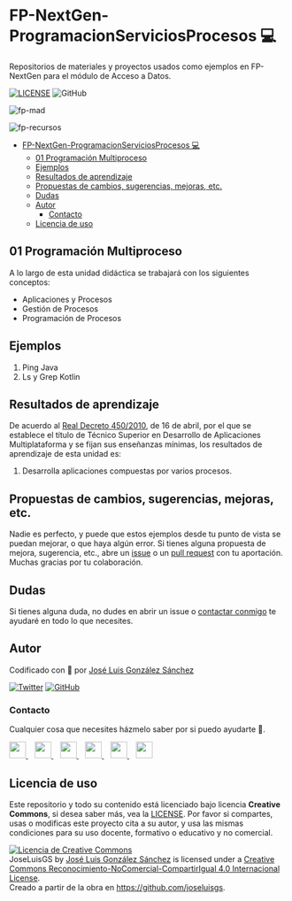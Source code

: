 # FP-NextGen-ProgramacionServiciosProcesos 💻 
Repositorios de materiales y proyectos usados como ejemplos en FP-NextGen para el módulo de Acceso a Datos.

[![LICENSE](https://img.shields.io/badge/License-CC-%23e64545)](https://joseluisgs.github.io/docs/license/)
![GitHub](https://img.shields.io/github/last-commit/joseluisgs/FP-NextGen-ProgramacionServiciosProcesos)

![fp-mad](https://raw.githubusercontent.com/joseluisgs/FP-NextGen-ProgramacionServiciosProcesos/main/images/proyecto-fpmaddigital.png)

![fp-recursos](https://raw.githubusercontent.com/joseluisgs/FP-NextGen-ProgramacionServiciosProcesos/main/images/recursosdigitales01.png)

- [FP-NextGen-ProgramacionServiciosProcesos 💻](#fp-nextgen-programacionserviciosprocesos-)
  - [01 Programación Multiproceso](#01-programación-multiproceso)
  - [Ejemplos](#ejemplos)
  - [Resultados de aprendizaje](#resultados-de-aprendizaje)
  - [Propuestas de cambios, sugerencias, mejoras, etc.](#propuestas-de-cambios-sugerencias-mejoras-etc)
  - [Dudas](#dudas)
  - [Autor](#autor)
    - [Contacto](#contacto)
  - [Licencia de uso](#licencia-de-uso)

## 01 Programación Multiproceso
A lo largo de esta unidad didáctica se trabajará con los siguientes conceptos:
- Aplicaciones y Procesos
- Gestión de Procesos
- Programación de Procesos

## Ejemplos
1. Ping Java
2. Ls y Grep Kotlin

## Resultados de aprendizaje
De acuerdo al [Real Decreto 450/2010](https://www.boe.es/boe/dias/2010/05/20/pdfs/BOE-A-2010-8067.pdf), de 16 de abril, por el que se establece el título de
Técnico Superior en Desarrollo de Aplicaciones Multiplataforma y se fijan sus
enseñanzas mínimas, los resultados de aprendizaje de esta unidad es:

1. Desarrolla aplicaciones compuestas por varios procesos.

## Propuestas de cambios, sugerencias, mejoras, etc.
Nadie es perfecto, y puede que estos ejemplos desde tu punto de vista se puedan mejorar, o que haya algún error. Si tienes alguna propuesta de mejora, sugerencia, etc., abre un [issue](https://github.com/joseluisgs/FP-NextGen-AccesoDatos/issues) o un [pull request](https://github.com/joseluisgs/FP-NextGen-AccesoDatos/pulls) con tu aportación. Muchas gracias por tu colaboración.

## Dudas
Si tienes alguna duda, no dudes en abrir un issue o [contactar conmigo](#contacto) te ayudaré en todo lo que necesites.


## Autor

Codificado con :sparkling_heart: por [José Luis González Sánchez](https://twitter.com/joseluisgonsan)

[![Twitter](https://img.shields.io/twitter/follow/joseluisgonsan?style=social)](https://twitter.com/joseluisgonsan)
[![GitHub](https://img.shields.io/github/followers/joseluisgs?style=social)](https://github.com/joseluisgs)

### Contacto
<p>
  Cualquier cosa que necesites házmelo saber por si puedo ayudarte 💬.
</p>
<p>
 <a href="https://joseluisgs.github.io/" target="_blank">
        <img src="https://joseluisgs.github.io/img/favicon.png" 
    height="30">
    </a>  &nbsp;&nbsp;
    <a href="https://github.com/joseluisgs" target="_blank">
        <img src="https://distreau.com/github.svg" 
    height="30">
    </a> &nbsp;&nbsp;
        <a href="https://twitter.com/joseluisgonsan" target="_blank">
        <img src="https://i.imgur.com/U4Uiaef.png" 
    height="30">
    </a> &nbsp;&nbsp;
    <a href="https://www.linkedin.com/in/joseluisgonsan" target="_blank">
        <img src="https://upload.wikimedia.org/wikipedia/commons/thumb/c/ca/LinkedIn_logo_initials.png/768px-LinkedIn_logo_initials.png" 
    height="30">
    </a>  &nbsp;&nbsp;
    <a href="https://discordapp.com/users/joseluisgs#3560" target="_blank">
        <img src="https://logodownload.org/wp-content/uploads/2017/11/discord-logo-4-1.png" 
    height="30">
    </a> &nbsp;&nbsp;
    <a href="https://g.dev/joseluisgs" target="_blank">
        <img loading="lazy" src="https://googlediscovery.com/wp-content/uploads/google-developers.png" 
    height="30">
    </a>    
</p>


## Licencia de uso

Este repositorio y todo su contenido está licenciado bajo licencia **Creative Commons**, si desea saber más, vea la [LICENSE](https://joseluisgs.github.io/docs/license/). Por favor si compartes, usas o modificas este proyecto cita a su autor, y usa las mismas condiciones para su uso docente, formativo o educativo y no comercial.

<a rel="license" href="http://creativecommons.org/licenses/by-nc-sa/4.0/"><img alt="Licencia de Creative Commons" style="border-width:0" src="https://i.creativecommons.org/l/by-nc-sa/4.0/88x31.png" /></a><br /><span xmlns:dct="http://purl.org/dc/terms/" property="dct:title">JoseLuisGS</span> by <a xmlns:cc="http://creativecommons.org/ns#" href="https://joseluisgs.github.io/" property="cc:attributionName" rel="cc:attributionURL">José Luis González Sánchez</a> is licensed under a <a rel="license" href="http://creativecommons.org/licenses/by-nc-sa/4.0/">Creative Commons Reconocimiento-NoComercial-CompartirIgual 4.0 Internacional License</a>.<br />Creado a partir de la obra en <a xmlns:dct="http://purl.org/dc/terms/" href="https://github.com/joseluisgs" rel="dct:source">https://github.com/joseluisgs</a>.
